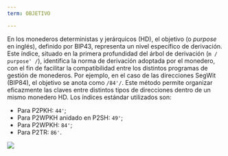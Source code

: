 ```yaml
---
term: OBJETIVO

---
```

En los monederos deterministas y jerárquicos (HD), el objetivo (o _purpose_ en inglés), definido por BIP43, representa un nivel específico de derivación. Este índice, situado en la primera profundidad del árbol de derivación (`m / purpose' /`), identifica la norma de derivación adoptada por el monedero, con el fin de facilitar la compatibilidad entre los distintos programas de gestión de monederos. Por ejemplo, en el caso de las direcciones SegWit (BIP84), el objetivo se anota como `/84'/`. Este método permite organizar eficazmente las claves entre distintos tipos de direcciones dentro de un mismo monedero HD. Los índices estándar utilizados son:


- Para P2PKH: `44'`;
- Para P2WPKH anidado en P2SH: `49'`;
- Para P2WPKH: `84'`;
- Para P2TR: `86'`.

![](../../dictionnaire/assets/20.webp)